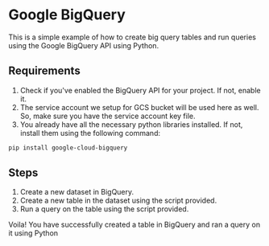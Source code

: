 # Google BigQuery

This is a simple example of how to create big query tables and run queries using the Google BigQuery API using Python.

## Requirements

1. Check if you've enabled the BigQuery API for your project. If not, enable it.
2. The service account we setup for GCS bucket will be used here as well. So, make sure you have the service account key file.
3. You already have all the necessary python libraries installed. If not, install them using the following command:

```bash
pip install google-cloud-bigquery
```

## Steps

1. Create a new dataset in BigQuery.
2. Create a new table in the dataset using the script provided.
3. Run a query on the table using the script provided.

Voila! You have successfully created a table in BigQuery and ran a query on it using Python